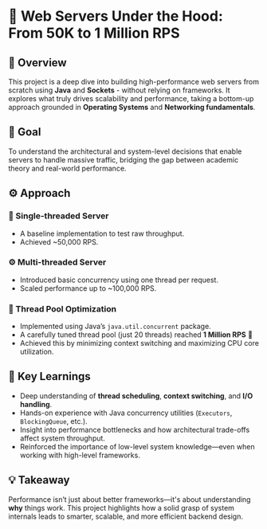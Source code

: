 # 🚀 Web Servers Under the Hood: From 50K to 1 Million RPS

## 📘 Overview  
This project is a deep dive into building high-performance web servers from scratch using **Java** and **Sockets** - without relying on frameworks. It explores what truly drives scalability and performance, taking a bottom-up approach grounded in **Operating Systems** and **Networking fundamentals**.

## 🎯 Goal  
To understand the architectural and system-level decisions that enable servers to handle massive traffic, bridging the gap between academic theory and real-world performance.

## ⚙️ Approach

### 🧵 Single-threaded Server  
- A baseline implementation to test raw throughput.  
- Achieved ~50,000 RPS.

### ⚙️ Multi-threaded Server  
- Introduced basic concurrency using one thread per request.  
- Scaled performance up to ~100,000 RPS.

### 🚀 Thread Pool Optimization  
- Implemented using Java’s `java.util.concurrent` package.  
- A carefully tuned thread pool (just 20 threads) reached **1 Million RPS** 🤯  
- Achieved this by minimizing context switching and maximizing CPU core utilization.

## 🧠 Key Learnings

- Deep understanding of **thread scheduling**, **context switching**, and **I/O handling**.
- Hands-on experience with Java concurrency utilities (`Executors`, `BlockingQueue`, etc.).
- Insight into performance bottlenecks and how architectural trade-offs affect system throughput.
- Reinforced the importance of low-level system knowledge—even when working with high-level frameworks.

## 💡 Takeaway  
Performance isn’t just about better frameworks—it's about understanding **why** things work. This project highlights how a solid grasp of system internals leads to smarter, scalable, and more efficient backend design.
